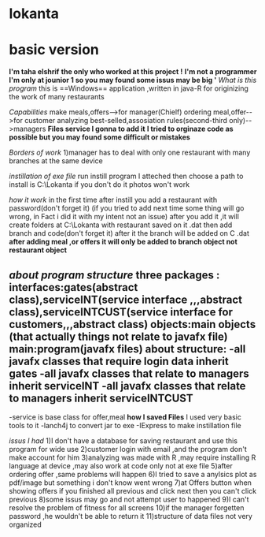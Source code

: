 # lokanta
# basic version
**I'm taha elshrif**
**the only who  worked at this project !**
**I'm not a programmer I'm only at jounior 1 so you may found some issus may be big  '**
_What is this program_
this is ==Windows== application ,written in java-R for originizing the work of many restaurants

_Capabilities_
make meals,offers-->for manager(Chielf)
ordering meal,offer-->for customer
analyzing best-selled,assosiation rules(second-third only)-->managers
**Files service I gonna to add it**
**I tried to orginaze code as possible but you may found some difficult or mistakes**



_Borders of work_
1)manager has to deal with only one restaurant with many branches at the same device

_instillation of exe file_
run instill program I atteched then choose a path to install is C:\Lokanta if you don't do it photos won't work


_how it work_
in the first time after instill you add a restaurant with password(don't forget it) (if you tried to add next time some thing will go wrong, in Fact i did it with my intent not an issue)
after you add it ,it will create folders at C:\Lokanta with restaurant saved on it .dat
then add branch and code(don't forget it) after it the branch will be added on C .dat
**after adding meal ,or offers it will only be added to branch object not restaurant object**

_about program structure_
**three packages** :
interfaces:gates(abstract class),serviceINT(service interface ,,,abstract class),serviceINTCUST(service interface for customers,,,abstract class)
objects:main objects (that actually things not relate to javafx file)
main:program(javafx files)
**about structure**:
-all javafx classes that require login data inherit gates 
-all javafx classes that relate to managers inherit serviceINT
-all javafx classes that relate to managers inherit serviceINTCUST
------------
-service is base class for offer,meal
**how I saved Files**
I used very basic tools to it 
-lanch4j to convert jar to exe
-IExpress to make instillation file




_issus I had_
1)I don't have a database for saving restaurant and use this program for wide use
2)customer login with email ,and the program don't make account for him
3)analyzing was made with R ,may require installing R language at device ,may also work at code only not at exe file
5)after ordering offer ,same problems will happen
6)I tried to save a anylsics plot as pdf/image but something i don't know went wrong
7)at Offers button when showing offers if you finished all previous and click next then you can't click previous
8)some issus may go and not attempt user to  happened 
9)I can't resolve the problem of fitness for all screens
10)if the manager forgetten password ,he wouldn't be able to return it
11)structure of data files not very organized


